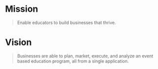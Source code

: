 # Mission

> Enable educators to build businesses that thrive.

# Vision

> Businesses are able to plan, market, execute, and analyze an event based education program, all from a single application.
